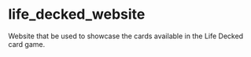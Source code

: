 # life_decked_website
Website that be used to showcase the cards available in the Life Decked card game.
